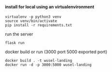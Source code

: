 
#### install for local using an virtualenvironment 

```
virtualenv -p python3 venv
source venv/bin/activate
pip install -r requirements.txt
```

run the server
```
flask run
```



docker build or run (3000 port 5000 exported port)
```
docker build . -t wusel-landing
docker run -d -p 3000:5000 wusel-landing
```

